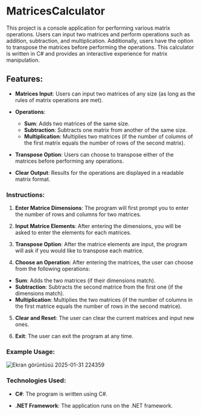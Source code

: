 # MatricesCalculator

This project is a console application for performing various matrix operations. Users can input two matrices and perform operations such as addition, subtraction, and multiplication. Additionally, users have the option to transpose the matrices before performing the operations. This calculator is written in C# and provides an interactive experience for matrix manipulation.

## Features:

- **Matrices Input**: Users can input two matrices of any size (as long as the rules of matrix operations are met).

- **Operations**:
  - **Sum**: Adds two matrices of the same size.
  - **Subtraction**: Subtracts one matrix from another of the same size.
  - **Multiplication**: Multiplies two matrices (if the number of columns of the first matrix equals the number of rows of the second matrix).

- **Transpose Option**: Users can choose to transpose either of the matrices before performing any operations.

- **Clear Output**: Results for the operations are displayed in a readable matrix format.

### Instructions:

1. **Enter Matrice Dimensions**: The program will first prompt you to enter the number of rows and columns for two matrices.

2. **Input Matrice Elements**: After entering the dimensions, you will be asked to enter the elements for each matrices.

3. **Transpose Option**: After the matrice elements are input, the program will ask if you would like to transpose each matrice.

4. **Choose an Operation**: After entering the matrices, the user can choose from the following operations:
  - **Sum**: Adds the two matrices (if their dimensions match).
  - **Subtraction**: Subtracts the second matrice from the first one (if the dimensions match).
  - **Multiplication**: Multiplies the two matrices (if the number of columns in the first matrice equals the number of rows in the second matrice).

5. **Clear and Reset**: The user can clear the current matrices and input new ones.

6. **Exit**: The user can exit the program at any time.

### Example Usage: 

![Ekran görüntüsü 2025-01-31 224359](https://github.com/user-attachments/assets/41e91cbc-7292-4e6b-9c29-7e6858469698)

### Technologies Used:

- **C#**: The program is written using C#.

- **.NET Framework**: The application runs on the .NET framework.
